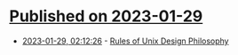 # [Published on 2023-01-29](index.md)

* [2023-01-29, 02:12:26](https://news.ycombinator.com/item?id=34564176) - [Rules of Unix Design Philosophy](http://www.catb.org/~esr/writings/taoup/html/ch01s06.html)

